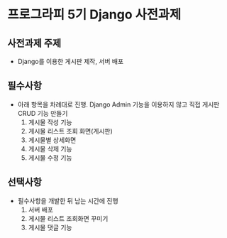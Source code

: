 # 프로그라피 5기 Django 사전과제

## 사전과제 주제
- Django를 이용한 게시판 제작, 서버 배포  

## 필수사항

* 아래 항목을 차례대로 진행. Django Admin 기능을 이용하지 않고 직접 게시판 CRUD 기능 만들기  
    1. 게시물 작성 기능  
    2. 게시물 리스트 조회 화면(게시판)  
    3. 게시물별 상세화면  
    4. 게시물 삭제 기능  
    5. 게시물 수정 기능

## 선택사항
* 필수사항을 개발한 뒤 남는 시간에 진행  
    1. 서버 배포  
    2. 게시물 리스트 조회화면 꾸미기  
    3. 게시물 댓글 기능  